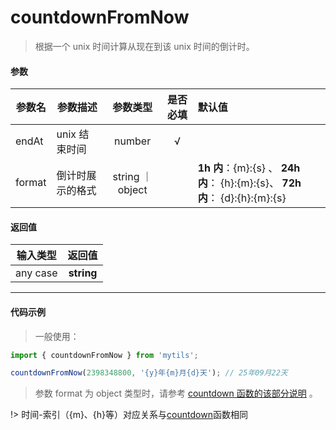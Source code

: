 # countdownFromNow

> 根据一个 unix 时间计算从现在到该 unix 时间的倒计时。

#### 参数

| 参数名 | 参数描述         |     参数类型     | 是否必填 | 默认值                                                                        |
| ------ | ---------------- | :--------------: | :------: | :---------------------------------------------------------------------------- |
| endAt  | unix 结束时间    |      number      |    √     |                                                                               |
| format | 倒计时展示的格式 | string ｜ object |          | **1h 内**：{m}:{s} 、 **24h 内**： {h}:{m}:{s}、 **72h 内**： {d}:{h}:{m}:{s} |

#### 返回值

| 输入类型 |   返回值   |
| :------: | :--------: |
| any case | **string** |

---

#### 代码示例

> 一般使用：

```js
import { countdownFromNow } from 'mytils';

countdownFromNow(2398348800, '{y}年{m}月{d}天'); // 25年09月22天
```

> 参数 format 为 object 类型时，请参考 <a href="/#/doc/time/countdown?id=代码示例">countdown 函数的该部分说明</a> 。

!> 时间-索引（{m}、{h}等）对应关系与<a href="/#/doc/time/countdown?id=附加说明">countdown</a>函数相同
